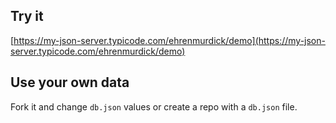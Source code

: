 ## Try it

[https://my-json-server.typicode.com/ehrenmurdick/demo](https://my-json-server.typicode.com/ehrenmurdick/demo)

## Use your own data

Fork it and change `db.json` values or create a repo with a `db.json` file.
